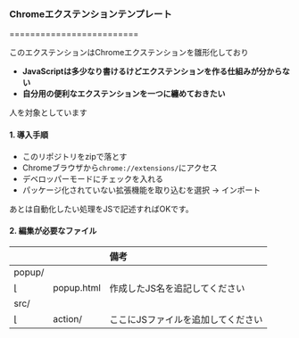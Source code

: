 ### Chromeエクステンションテンプレート
=========================

このエクステンションはChromeエクステンションを雛形化しており

 * __JavaScriptは多少なり書けるけどエクステンションを作る仕組みが分からない__
 * __自分用の便利なエクステンションを一つに纏めておきたい__

人を対象としています

#### 1. 導入手順

 * このリポジトリをzipで落とす
 * Chromeブラウザから``chrome://extensions/``にアクセス
 * デベロッパーモードにチェックを入れる
 * パッケージ化されていない拡張機能を取り込むを選択 → インポート

あとは自動化したい処理をJSで記述すればOKです。

#### 2. 編集が必要なファイル

|  |  | 備考 |
|:-----------|:-----------|:-----------|
| popup/ |  |  |
| ⌊ | popup.html | 作成したJS名を追記してください |
| src/ |  |  |
| ⌊ | action/ | ここにJSファイルを追加してください |
